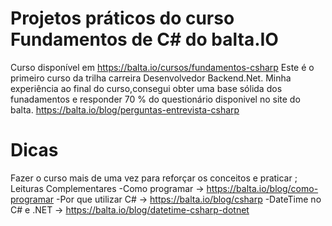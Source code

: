 # Projetos práticos do curso Fundamentos de C# do balta.IO
Curso disponível em https://balta.io/cursos/fundamentos-csharp Este é o primeiro curso da trilha carreira Desenvolvedor Backend.Net. Minha experiência ao final do curso,consegui obter uma base sólida dos funadamentos e responder 70 % do questionário disponivel no site do balta. https://balta.io/blog/perguntas-entrevista-csharp

# Dicas

Fazer o curso mais de uma vez para reforçar os conceitos e praticar ;
Leituras Complementares -Como programar -> https://balta.io/blog/como-programar -Por que utilizar C# -> https://balta.io/blog/csharp -DateTime no C# e .NET -> https://balta.io/blog/datetime-csharp-dotnet
